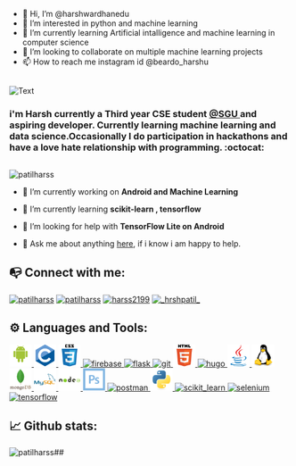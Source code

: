 - 👋 Hi, I’m @harshwardhanedu
- 👀 I’m interested in python and machine learning 
- 🌱 I’m currently learning Artificial intalligence and machine learning in computer science 
- 💞️ I’m looking to collaborate on multiple machine learning projects
- 📫 How to reach me instagram id @beardo_harshu 
##
![Text](https://github.com/patilharss/patilharss/blob/main/new4.gif)
### i'm Harsh currently a Third year CSE student [ @SGU ](http://www.sanjayghodawatuniversity.ac.in/) and aspiring developer. Currently learning machine learning and data science.Occasionally I do participation in hackathons and have a love hate relationship with programming. :octocat:	
## 

<p align="left"> <img src="https://komarev.com/ghpvc/?username=patilharss&label=Profile%20views&color=0e75b6&style=flat-square" alt="patilharss" /> </p>  
  
- 🔭 I’m currently working on **Android and Machine Learning**  
  
- 🌱 I’m currently learning **scikit-learn , tensorflow**  
  
- 🤝 I’m looking for help with **TensorFlow Lite on Android**  
  
- 💬 Ask me about anything [here](https://github.com/patilharss/patilharss/issues/1), if i know i am happy to help.
    
## :mailbox_with_no_mail: Connect with me:
<p align="left">  
<a href="https://linkedin.com/in/patilharss" target="blank"><img align="center" src="https://cdn.worldvectorlogo.com/logos/linkedin-icon.svg" alt="patilharss" height="30" width="40" /></a>  
<a href="https://kaggle.com/patilharss" target="blank"><img align="center" src="https://www.vectorlogo.zone/logos/kaggle/kaggle-ar21.svg" alt="patilharss" height="40" width="80" /></a>  
<a href="https://fb.com/harss2199" target="blank"><img align="center" src="https://cdn.worldvectorlogo.com/logos/facebook-3.svg" alt="harss2199" height="30" width="40" /></a>  
<a href="https://instagram.com/_hrshpatil_" target="blank"><img align="center" src="https://cdn.worldvectorlogo.com/logos/instagram-2-1.svg" alt="_hrshpatil_" height="30" width="40" /></a>  
</p>  
  
## :gear: Languages and Tools:
<p align="left"> <a href="https://developer.android.com" target="_blank"> <img src="https://raw.githubusercontent.com/devicons/devicon/master/icons/android/android-original-wordmark.svg" alt="android" width="40" height="40"/> </a> <a href="https://www.cprogramming.com/" target="_blank"> <img src="https://raw.githubusercontent.com/devicons/devicon/master/icons/c/c-original.svg" alt="c" width="40" height="40"/> </a> <a href="https://www.w3schools.com/css/" target="_blank"> <img src="https://raw.githubusercontent.com/devicons/devicon/master/icons/css3/css3-original-wordmark.svg" alt="css3" width="40" height="40"/> </a> <a href="https://firebase.google.com/" target="_blank"> <img src="https://www.vectorlogo.zone/logos/firebase/firebase-icon.svg" alt="firebase" width="40" height="40"/> </a> <a href="https://flask.palletsprojects.com/" target="_blank"> <img src="https://www.vectorlogo.zone/logos/pocoo_flask/pocoo_flask-icon.svg" alt="flask" width="40" height="40"/> </a> <a href="https://git-scm.com/" target="_blank"> <img src="https://www.vectorlogo.zone/logos/git-scm/git-scm-icon.svg" alt="git" width="40" height="40"/> </a> <a href="https://www.w3.org/html/" target="_blank"> <img src="https://raw.githubusercontent.com/devicons/devicon/master/icons/html5/html5-original-wordmark.svg" alt="html5" width="40" height="40"/> </a> <a href="https://gohugo.io/" target="_blank"> <img src="https://api.iconify.design/logos-hugo.svg" alt="hugo" width="40" height="40"/> </a> <a href="https://www.java.com" target="_blank"> <img src="https://raw.githubusercontent.com/devicons/devicon/master/icons/java/java-original.svg" alt="java" width="40" height="40"/> </a> <a href="https://www.linux.org/" target="_blank"> <img src="https://raw.githubusercontent.com/devicons/devicon/master/icons/linux/linux-original.svg" alt="linux" width="40" height="40"/> </a> <a href="https://www.mongodb.com/" target="_blank"> <img src="https://raw.githubusercontent.com/devicons/devicon/master/icons/mongodb/mongodb-original-wordmark.svg" alt="mongodb" width="40" height="40"/> </a> <a href="https://www.mysql.com/" target="_blank"> <img src="https://raw.githubusercontent.com/devicons/devicon/master/icons/mysql/mysql-original-wordmark.svg" alt="mysql" width="40" height="40"/> </a> <a href="https://nodejs.org" target="_blank"> <img src="https://raw.githubusercontent.com/devicons/devicon/master/icons/nodejs/nodejs-original-wordmark.svg" alt="nodejs" width="40" height="40"/> </a> <a href="https://www.photoshop.com/en" target="_blank"> <img src="https://raw.githubusercontent.com/devicons/devicon/master/icons/photoshop/photoshop-line.svg" alt="photoshop" width="40" height="40"/> </a> <a href="https://postman.com" target="_blank"> <img src="https://www.vectorlogo.zone/logos/getpostman/getpostman-icon.svg" alt="postman" width="40" height="40"/> </a> <a href="https://www.python.org" target="_blank"> <img src="https://raw.githubusercontent.com/devicons/devicon/master/icons/python/python-original.svg" alt="python" width="40" height="40"/> </a> <a href="https://scikit-learn.org/" target="_blank"> <img src="https://upload.wikimedia.org/wikipedia/commons/0/05/Scikit_learn_logo_small.svg" alt="scikit_learn" width="40" height="40"/> </a> <a href="https://www.selenium.dev" target="_blank"> <img src="https://raw.githubusercontent.com/detain/svg-logos/780f25886640cef088af994181646db2f6b1a3f8/svg/selenium-logo.svg" alt="selenium" width="40" height="40"/> </a> <a href="https://www.tensorflow.org" target="_blank"> <img src="https://www.vectorlogo.zone/logos/tensorflow/tensorflow-icon.svg" alt="tensorflow" width="40" height="40"/> </a> </p>  
  
## :chart_with_upwards_trend: Github stats:
<p><img align="left" src="https://github-readme-stats.vercel.app/api/top-langs?username=patilharss&show_icons=true&theme=radical&locale=en&layout=compact" alt="patilharss" /></p>  
##
